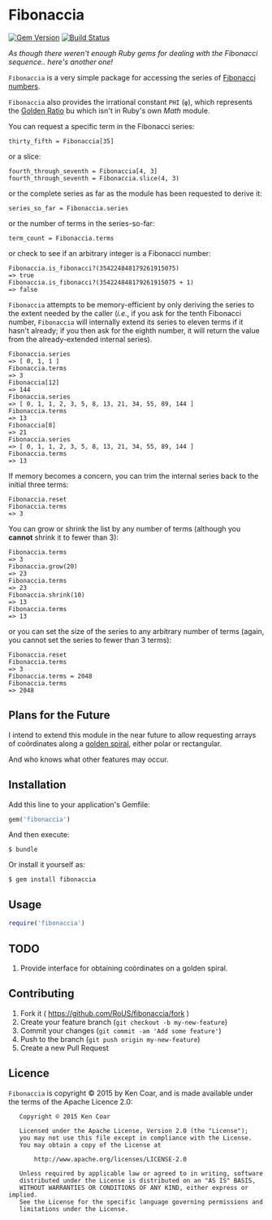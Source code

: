 # Fibonaccia

[![Gem Version](https://badge.fury.io/rb/fibonaccia.svg)](http://badge.fury.io/rb/fibonaccia)
[![Build Status](https://travis-ci.org/RoUS/rubygem-fibonaccia.svg?branch=master)](https://travis-ci.org/RoUS/rubygem-fibonaccia)

*As though there weren't enough Ruby gems for dealing with the Fibonacci sequence.. here's another one!*

`Fibonaccia` is a very simple package for accessing the series of
[Fibonacci numbers](https://en.wikipedia.org/wiki/Fibonacci_number).

`Fibonaccia` also provides the irrational constant `PHI` (`φ`), which
represents the [Golden Ratio](https://en.wikipedia.org/wiki/Golden_ratio)
bu which isn't in Ruby's own *Math* module.

You can request a specific term in the Fibonacci series:

    thirty_fifth = Fibonaccia[35]

or a slice:

    fourth_through_seventh = Fibonaccia[4, 3]
    fourth_through_seventh = Fibonaccia.slice(4, 3)

or the complete series as far as the module has been requested to
derive it:

    series_so_far = Fibonaccia.series

or the number of terms in the series-so-far:

    term_count = Fibonaccia.terms

or check to see if an arbitrary integer is a Fibonacci number:

    Fibonaccia.is_fibonacci?(354224848179261915075)
    => true
    Fibonaccia.is_fibonacci?(354224848179261915075 + 1)
    => false

`Fibonaccia` attempts to be memory-efficient by only deriving the
series to the extent needed by the caller (*i.e.*, if you ask for the
tenth Fibonacci number, `Fibonaccia` will internally extend its series
to eleven terms if it hasn't already; if you then ask for the eighth
number, it will return the value from the already-extended internal
series).

    Fibonaccia.series
    => [ 0, 1, 1 ]
    Fibonaccia.terms
    => 3
    Fibonaccia[12]
    => 144
    Fibonaccia.series
    => [ 0, 1, 1, 2, 3, 5, 8, 13, 21, 34, 55, 89, 144 ]
    Fibonaccia.terms
    => 13
    Fibonaccia[8]
    => 21
    Fibonaccia.series
    => [ 0, 1, 1, 2, 3, 5, 8, 13, 21, 34, 55, 89, 144 ]
    Fibonaccia.terms
    => 13

If memory becomes a concern, you can trim the internal series back to
the initial three terms:

    Fibonaccia.reset
    Fibonaccia.terms
    => 3

You can grow or shrink the list by any number of terms (although you
**cannot** shrink it to fewer than 3):

    Fibonaccia.terms
    => 3
    Fibonaccia.grow(20)
    => 23
    Fibonaccia.terms
    => 23
    Fibonaccia.shrink(10)
    => 13
    Fibonaccia.terms
    => 13

or you can set the size of the series to any arbitrary number of terms
(again, you cannot set the series to fewer than 3 terms):

    Fibonaccia.reset
    Fibonaccia.terms
    => 3
    Fibonaccia.terms = 2048
    Fibonaccia.terms
    => 2048

## Plans for the Future

I intend to extend this module in the near future to allow requesting
arrays of coördinates along a
[golden spiral](https://en.wikipedia.org/wiki/Golden_spiral), either polar or
rectangular.

And who knows what other features may occur.

## Installation

Add this line to your application's Gemfile:

```ruby
gem('fibonaccia')
```

And then execute:

    $ bundle

Or install it yourself as:

    $ gem install fibonaccia

## Usage

```ruby
require('fibonaccia')

```

## TODO

1. Provide interface for obtaining coördinates on a golden spiral.

## Contributing

1. Fork it ( https://github.com/RoUS/fibonaccia/fork )
2. Create your feature branch (`git checkout -b my-new-feature`)
3. Commit your changes (`git commit -am 'Add some feature'`)
4. Push to the branch (`git push origin my-new-feature`)
5. Create a new Pull Request

## Licence

`Fibonaccia` is copyright © 2015 by Ken Coar, and is made available
under the terms of the Apache Licence 2.0:

```
   Copyright © 2015 Ken Coar

   Licensed under the Apache License, Version 2.0 (the "License");
   you may not use this file except in compliance with the License.
   You may obtain a copy of the License at

       http://www.apache.org/licenses/LICENSE-2.0

   Unless required by applicable law or agreed to in writing, software
   distributed under the License is distributed on an "AS IS" BASIS,
   WITHOUT WARRANTIES OR CONDITIONS OF ANY KIND, either express or implied.
   See the License for the specific language governing permissions and
   limitations under the License.
```

